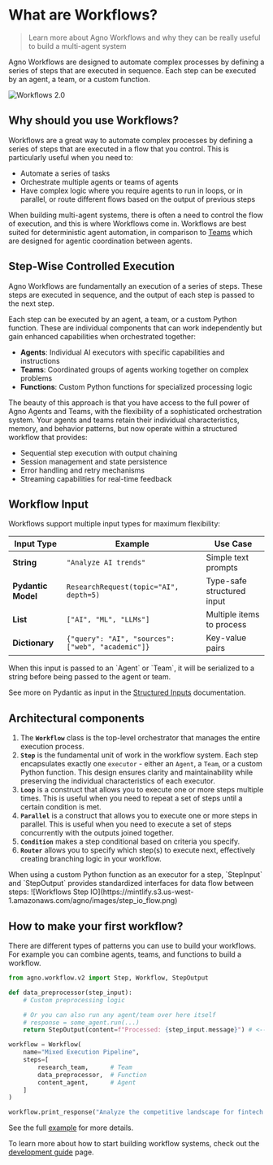 # What are Workflows?

> Learn more about Agno Workflows and why they can be really useful to build a multi-agent system

Agno Workflows are designed to automate complex processes by defining a series of steps that are executed in sequence. Each step can be executed by an agent, a team, or a custom function.

![Workflows 2.0](https://mintlify.s3.us-west-1.amazonaws.com/agno/images/workflows_v2_flow.png)

## Why should you use Workflows?

Workflows are a great way to automate complex processes by defining a series of steps that are executed in a flow that you control. This is particularly useful when you need to:

* Automate a series of tasks
* Orchestrate multiple agents or teams of agents
* Have complex logic where you require agents to run in loops, or in parallel, or route different flows based on the output of previous steps

When building multi-agent systems, there is often a need to control the flow of execution, and this is where Workflows come in. Workflows are best suited for deterministic agent automation, in comparison to [Teams](/teams) which are designed for agentic coordination between agents.

## Step-Wise Controlled Execution

Agno Workflows are fundamentally an execution of a series of steps. These steps are executed in sequence, and the output of each step is passed to the next step.

Each step can be executed by an agent, a team, or a custom Python function. These are individual components that can work independently but gain enhanced capabilities when orchestrated together:

* **Agents**: Individual AI executors with specific capabilities and instructions
* **Teams**: Coordinated groups of agents working together on complex problems
* **Functions**: Custom Python functions for specialized processing logic

The beauty of this approach is that you have access to the full power of Agno Agents and Teams, with the flexibility of a sophisticated orchestration system.
Your agents and teams retain their individual characteristics, memory, and behavior patterns, but now operate within a structured workflow that provides:

* Sequential step execution with output chaining
* Session management and state persistence
* Error handling and retry mechanisms
* Streaming capabilities for real-time feedback

## Workflow Input

Workflows support multiple input types for maximum flexibility:

| Input Type         | Example                                           | Use Case                   |
| ------------------ | ------------------------------------------------- | -------------------------- |
| **String**         | `"Analyze AI trends"`                             | Simple text prompts        |
| **Pydantic Model** | `ResearchRequest(topic="AI", depth=5)`            | Type-safe structured input |
| **List**           | `["AI", "ML", "LLMs"]`                            | Multiple items to process  |
| **Dictionary**     | `{"query": "AI", "sources": ["web", "academic"]}` | Key-value pairs            |

<Note>
  When this input is passed to an `Agent` or `Team`, it will be serialized to a string before being passed to the agent or team.
</Note>

See more on Pydantic as input in the [Structured Inputs](/workflows_2/advanced#structured-inputs) documentation.

## Architectural components

1. The **`Workflow`** class is the top-level orchestrator that manages the entire execution process.
2. **`Step`** is the fundamental unit of work in the workflow system. Each step encapsulates exactly one `executor` - either an `Agent`, a `Team`, or a custom Python function. This design ensures clarity and maintainability while preserving the individual characteristics of each executor.
3. **`Loop`** is a construct that allows you to execute one or more steps multiple times. This is useful when you need to repeat a set of steps until a certain condition is met.
4. **`Parallel`** is a construct that allows you to execute one or more steps in parallel. This is useful when you need to execute a set of steps concurrently with the outputs joined together.
5. **`Condition`** makes a step conditional based on criteria you specify.
6. **`Router`** allows you to specify which step(s) to execute next, effectively creating branching logic in your workflow.

<Note>
  When using a custom Python function as an executor for a step, `StepInput` and `StepOutput` provides standardized interfaces for data flow between steps:
  ![Workflows Step IO](https://mintlify.s3.us-west-1.amazonaws.com/agno/images/step_io_flow.png)
</Note>

## How to make your first workflow?

There are different types of patterns you can use to build your workflows.
For example you can combine agents, teams, and functions to build a workflow.

```python
from agno.workflow.v2 import Step, Workflow, StepOutput

def data_preprocessor(step_input):
    # Custom preprocessing logic

    # Or you can also run any agent/team over here itself
    # response = some_agent.run(...)
    return StepOutput(content=f"Processed: {step_input.message}") # <-- Now pass the agent/team response in content here

workflow = Workflow(
    name="Mixed Execution Pipeline",
    steps=[
        research_team,      # Team
        data_preprocessor,  # Function
        content_agent,      # Agent
    ]
)

workflow.print_response("Analyze the competitive landscape for fintech startups", markdown=True)
```

See the full [example](/examples/workflows_2/01-basic-workflows/sequence_of_functions_and_agents) for more details.

To learn more about how to start building workflow systems, check out the [development guide](/workflows_2/types_of_workflows) page.
